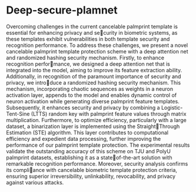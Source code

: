 # Deep-secure-plamnet


Overcoming challenges in the current cancelable palmprint template is essential for enhancing privacy and security in biometric systems, as these templates exhibit vulnerabilities in both template security and recognition 
performance. To address these challenges, we present a novel cancelable palmprint template protection scheme 
with a deep attention net and randomized hashing security mechanism. Firstly, to enhance recognition performance, we designed a deep attention net that is integrated into the model, aiming to improve its feature 
extraction ability. Additionally, in recognition of the paramount importance of security and privacy, we introduce a randomized hashing security mechanism. This mechanism, incorporating chaotic sequences as weights in 
a neuron activation layer, appends to the model and enables dynamic control of neuron activation while 
generating diverse palmprint feature templates. Subsequently, it enhances security and privacy by combining a 
Logistic-Tent-Sine (LTTS) random key with palmprint feature values through matrix multiplication. Furthermore, 
to optimize efficiency, particularly with a large dataset, a binarization layer is implemented using the StraightThrough Estimation (STE) algorithm. This layer contributes to computational efficiency and expedient data 
processing, further improving the performance of our palmprint template protection. The experimental results 
validate the outstanding accuracy of this scheme on TJU and PolyU palmprint datasets, establishing it as a stateof-the-art solution with remarkable recognition performance. Moreover, security analysis confirms its compliance with cancelable biometric template protection criteria, ensuring superior irreversibility, unlinkability, 
revocability, and privacy against various attacks. 
